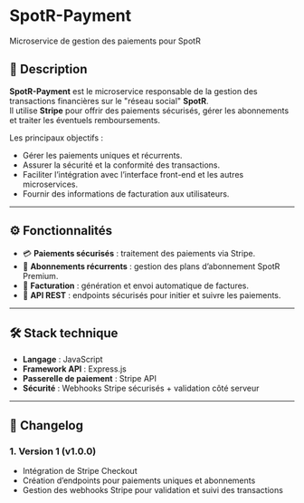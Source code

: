 # SpotR-Payment  
Microservice de gestion des paiements pour SpotR

## 📌 Description  
**SpotR-Payment** est le microservice responsable de la gestion des transactions financières sur le "réseau social" **SpotR**.  
Il utilise **Stripe** pour offrir des paiements sécurisés, gérer les abonnements et traiter les éventuels remboursements.  

Les principaux objectifs :  
- Gérer les paiements uniques et récurrents.  
- Assurer la sécurité et la conformité des transactions.  
- Faciliter l’intégration avec l’interface front-end et les autres microservices.  
- Fournir des informations de facturation aux utilisateurs.  

---

## ⚙️ Fonctionnalités  
- 💳 **Paiements sécurisés** : traitement des paiements via Stripe.  
- 🔄 **Abonnements récurrents** : gestion des plans d’abonnement SpotR Premium.  
- 📜 **Facturation** : génération et envoi automatique de factures.
- 📡 **API REST** : endpoints sécurisés pour initier et suivre les paiements.  

---

## 🛠️ Stack technique  
- **Langage** : JavaScript  
- **Framework API** : Express.js  
- **Passerelle de paiement** : Stripe API  
- **Sécurité** : Webhooks Stripe sécurisés + validation côté serveur 

---

## 🚀 Changelog  

### 1. Version 1 (v1.0.0)
- Intégration de Stripe Checkout  
- Création d’endpoints pour paiements uniques et abonnements  
- Gestion des webhooks Stripe pour validation et suivi des transactions  
